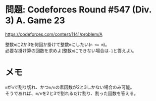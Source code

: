 # 問題: Codeforces Round #547 (Div. 3) A. Game 23

https://codeforces.com/contest/1141/problem/A

整数`n`に2か3を何回か掛けて整数`m`にしたい(`n <= m`)。\
必要な掛け算の回数を求めよ(整数`m`にできない場合は`-1`と答えよ)。

# メモ

`m`が`n`で割り切れ、かつ`m/n`の素因数が2と3しかない場合のみ可能。\
そうであれば、`m/n`を2と3で割れるだけ割り、割った回数を答える。
